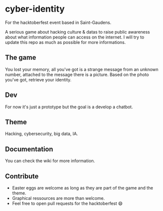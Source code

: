 # cyber-identity
For the hacktoberfest event based in Saint-Gaudens.

A serious game about hacking culture &amp; datas to raise public awareness about what information people can access on the internet. I will try to update this repo as much as possible for more informations.

## The game

You lost your memory, all you've got is a strange message from an unknown number, attached to the message there is a picture.
Based on the photo you've got, retrieve your identity.

## Dev
For now it's just a prototype but the goal is a develop a chatbot. 

## Theme
Hacking, cybersecurity, big data, IA.

## Documentation 
You can check the wiki for more information.

## Contribute

- Easter eggs are welcome as long as they are part of the game and the theme.
- Graphical ressources are more than welcome.
- Feel free to open pull requests for the hacktoberfest :smile:
